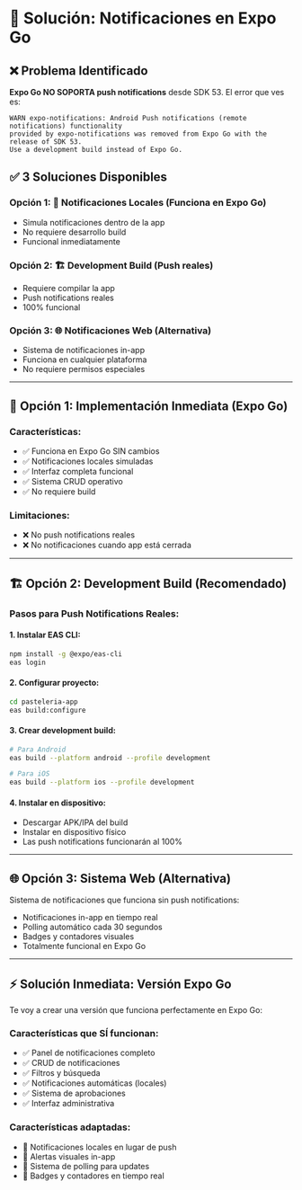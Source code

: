 # 🚨 Solución: Notificaciones en Expo Go

## ❌ **Problema Identificado**

**Expo Go NO SOPORTA push notifications** desde SDK 53. El error que ves es:

```
WARN expo-notifications: Android Push notifications (remote notifications) functionality 
provided by expo-notifications was removed from Expo Go with the release of SDK 53. 
Use a development build instead of Expo Go.
```

## ✅ **3 Soluciones Disponibles**

### **Opción 1: 📱 Notificaciones Locales (Funciona en Expo Go)**
- Simula notificaciones dentro de la app
- No requiere desarrollo build
- Funcional inmediatamente

### **Opción 2: 🏗️ Development Build (Push reales)**
- Requiere compilar la app
- Push notifications reales
- 100% funcional

### **Opción 3: 🌐 Notificaciones Web (Alternativa)**
- Sistema de notificaciones in-app
- Funciona en cualquier plataforma
- No requiere permisos especiales

---

## 🚀 **Opción 1: Implementación Inmediata (Expo Go)**

### **Características:**
- ✅ Funciona en Expo Go SIN cambios
- ✅ Notificaciones locales simuladas
- ✅ Interfaz completa funcional
- ✅ Sistema CRUD operativo
- ✅ No requiere build

### **Limitaciones:**
- ❌ No push notifications reales
- ❌ No notificaciones cuando app está cerrada

---

## 🏗️ **Opción 2: Development Build (Recomendado)**

### **Pasos para Push Notifications Reales:**

#### **1. Instalar EAS CLI:**
```bash
npm install -g @expo/eas-cli
eas login
```

#### **2. Configurar proyecto:**
```bash
cd pasteleria-app
eas build:configure
```

#### **3. Crear development build:**
```bash
# Para Android
eas build --platform android --profile development

# Para iOS
eas build --platform ios --profile development
```

#### **4. Instalar en dispositivo:**
- Descargar APK/IPA del build
- Instalar en dispositivo físico
- Las push notifications funcionarán al 100%

---

## 🌐 **Opción 3: Sistema Web (Alternativa)**

Sistema de notificaciones que funciona sin push notifications:
- Notificaciones in-app en tiempo real
- Polling automático cada 30 segundos
- Badges y contadores visuales
- Totalmente funcional en Expo Go

---

## ⚡ **Solución Inmediata: Versión Expo Go**

Te voy a crear una versión que funciona perfectamente en Expo Go:

### **Características que SÍ funcionan:**
- ✅ Panel de notificaciones completo
- ✅ CRUD de notificaciones
- ✅ Filtros y búsqueda
- ✅ Notificaciones automáticas (locales)
- ✅ Sistema de aprobaciones
- ✅ Interfaz administrativa

### **Características adaptadas:**
- 🔄 Notificaciones locales en lugar de push
- 🔄 Alertas visuales in-app
- 🔄 Sistema de polling para updates
- 🔄 Badges y contadores en tiempo real 